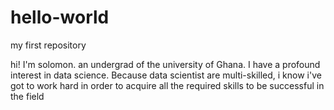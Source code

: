 # hello-world
my first repository

hi!
I'm solomon.
an undergrad of the university of Ghana.
I have a profound interest in data science.
Because data scientist are multi-skilled, i know i've got to work hard in order to acquire all the required skills to be successful
in the field
